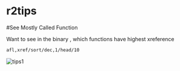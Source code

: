 # r2tips

#See Mostly Called Function

Want to see in the binary , which functions have highest xreference
```sh
afl,xref/sort/dec,1/head/10
```
![tips1](https://github.com/apkunpacker/r2tips/assets/27184655/087537b2-2ae6-42c6-82b3-dede74413df0)


